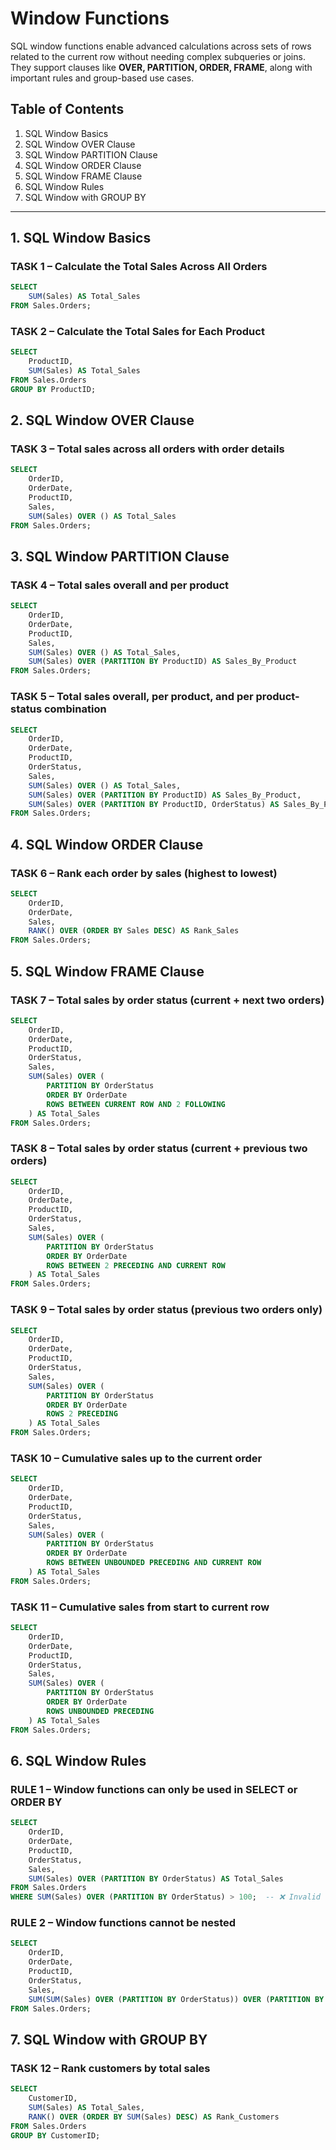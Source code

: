 # Window Functions

SQL window functions enable advanced calculations across sets of rows related to the current row without needing complex subqueries or joins. They support clauses like **OVER, PARTITION, ORDER, FRAME**, along with important rules and group-based use cases.

## Table of Contents
1. SQL Window Basics  
2. SQL Window OVER Clause  
3. SQL Window PARTITION Clause  
4. SQL Window ORDER Clause  
5. SQL Window FRAME Clause  
6. SQL Window Rules  
7. SQL Window with GROUP BY  

---

## 1. SQL Window Basics

### TASK 1 – Calculate the Total Sales Across All Orders  
```sql
SELECT
    SUM(Sales) AS Total_Sales
FROM Sales.Orders;
```


### TASK 2 – Calculate the Total Sales for Each Product
```sql
SELECT 
    ProductID,
    SUM(Sales) AS Total_Sales
FROM Sales.Orders
GROUP BY ProductID;
```

## 2. SQL Window OVER Clause
### TASK 3 – Total sales across all orders with order details
```sql
SELECT
    OrderID,
    OrderDate,
    ProductID,
    Sales,
    SUM(Sales) OVER () AS Total_Sales
FROM Sales.Orders;
```

## 3. SQL Window PARTITION Clause
### TASK 4 – Total sales overall and per product
```sql
SELECT
    OrderID,
    OrderDate,
    ProductID,
    Sales,
    SUM(Sales) OVER () AS Total_Sales,
    SUM(Sales) OVER (PARTITION BY ProductID) AS Sales_By_Product
FROM Sales.Orders;
```
### TASK 5 – Total sales overall, per product, and per product-status combination
```sql
SELECT
    OrderID,
    OrderDate,
    ProductID,
    OrderStatus,
    Sales,
    SUM(Sales) OVER () AS Total_Sales,
    SUM(Sales) OVER (PARTITION BY ProductID) AS Sales_By_Product,
    SUM(Sales) OVER (PARTITION BY ProductID, OrderStatus) AS Sales_By_Product_Status
FROM Sales.Orders;
```
## 4. SQL Window ORDER Clause
### TASK 6 – Rank each order by sales (highest to lowest)
```sql
SELECT
    OrderID,
    OrderDate,
    Sales,
    RANK() OVER (ORDER BY Sales DESC) AS Rank_Sales
FROM Sales.Orders;
```
## 5. SQL Window FRAME Clause
### TASK 7 – Total sales by order status (current + next two orders)
```sql
SELECT
    OrderID,
    OrderDate,
    ProductID,
    OrderStatus,
    Sales,
    SUM(Sales) OVER (
        PARTITION BY OrderStatus 
        ORDER BY OrderDate 
        ROWS BETWEEN CURRENT ROW AND 2 FOLLOWING
    ) AS Total_Sales
FROM Sales.Orders;
```

### TASK 8 – Total sales by order status (current + previous two orders)
```sql
SELECT
    OrderID,
    OrderDate,
    ProductID,
    OrderStatus,
    Sales,
    SUM(Sales) OVER (
        PARTITION BY OrderStatus 
        ORDER BY OrderDate 
        ROWS BETWEEN 2 PRECEDING AND CURRENT ROW
    ) AS Total_Sales
FROM Sales.Orders;
```

### TASK 9 – Total sales by order status (previous two orders only)
```sql
SELECT
    OrderID,
    OrderDate,
    ProductID,
    OrderStatus,
    Sales,
    SUM(Sales) OVER (
        PARTITION BY OrderStatus 
        ORDER BY OrderDate 
        ROWS 2 PRECEDING
    ) AS Total_Sales
FROM Sales.Orders;
```

### TASK 10 – Cumulative sales up to the current order
```sql
SELECT
    OrderID,
    OrderDate,
    ProductID,
    OrderStatus,
    Sales,
    SUM(Sales) OVER (
        PARTITION BY OrderStatus 
        ORDER BY OrderDate 
        ROWS BETWEEN UNBOUNDED PRECEDING AND CURRENT ROW
    ) AS Total_Sales
FROM Sales.Orders;
```

### TASK 11 – Cumulative sales from start to current row
```sql
SELECT
    OrderID,
    OrderDate,
    ProductID,
    OrderStatus,
    Sales,
    SUM(Sales) OVER (
        PARTITION BY OrderStatus 
        ORDER BY OrderDate 
        ROWS UNBOUNDED PRECEDING
    ) AS Total_Sales
FROM Sales.Orders;
```

## 6. SQL Window Rules
### RULE 1 – Window functions can only be used in SELECT or ORDER BY
```sql
SELECT
    OrderID,
    OrderDate,
    ProductID,
    OrderStatus,
    Sales,
    SUM(Sales) OVER (PARTITION BY OrderStatus) AS Total_Sales
FROM Sales.Orders
WHERE SUM(Sales) OVER (PARTITION BY OrderStatus) > 100;  -- ❌ Invalid
```
### RULE 2 – Window functions cannot be nested
```sql
SELECT
    OrderID,
    OrderDate,
    ProductID,
    OrderStatus,
    Sales,
    SUM(SUM(Sales) OVER (PARTITION BY OrderStatus)) OVER (PARTITION BY OrderStatus) AS Total_Sales  -- ❌ Invalid nesting
FROM Sales.Orders;
```

## 7. SQL Window with GROUP BY
### TASK 12 – Rank customers by total sales
```sql
SELECT
    CustomerID,
    SUM(Sales) AS Total_Sales,
    RANK() OVER (ORDER BY SUM(Sales) DESC) AS Rank_Customers
FROM Sales.Orders
GROUP BY CustomerID;
```